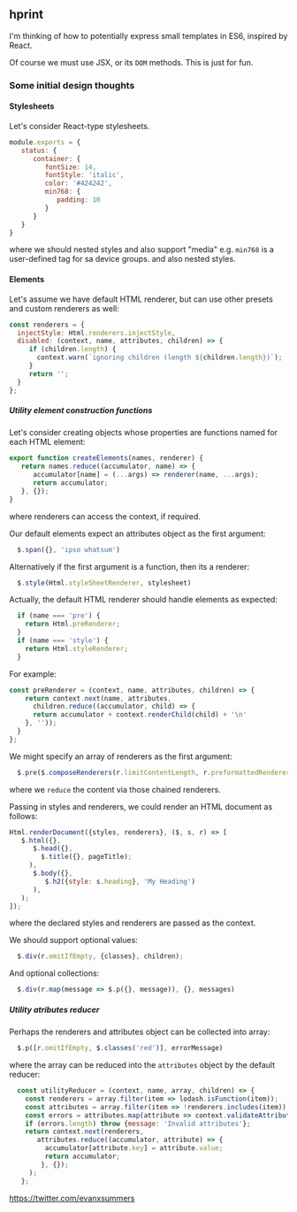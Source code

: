 
## hprint

I'm thinking of how to potentially express small templates in ES6, inspired by React.

Of course we must use JSX, or its `DOM` methods. This is just for fun.

### Some initial design thoughts

#### Stylesheets

Let's consider React-type stylesheets.

```javascript
module.exports = {
   status: {
      container: {
         fontSize: 14,
         fontStyle: 'italic',
         color: '#424242',
         min768: {
            padding: 10   
         }
      }
   }
}
```
where we should nested styles and also support "media" e.g. `min768` is a user-defined tag for sa device groups.
and also nested styles.


#### Elements

Let's assume we have default HTML renderer, but can use other presets and custom renderers as well:
```javascript
const renderers = {
  injectStyle: Html.renderers.injectStyle,
  disabled: (context, name, attributes, children) => {
     if (children.length) {
       context.warn(`ignoring children (length ${children.length})`);
     }
     return '';
  }
};
```

##### Utility element construction functions

Let's consider creating objects whose properties are functions named for each HTML element:
```javascript
export function createElements(names, renderer) {
   return names.reduce((accumulator, name) => {
      accumulator[name] = (...args) => renderer(name, ...args);
      return accumulator;
   }, {});
}
```
where renderers can access the context, if required.

Our default elements expect an attributes object as the first argument:
```javascript
  $.span({}, 'ipso whatsum')
```

Alternatively if the first argument is a function, then its a renderer:
```javascript
  $.style(Html.styleSheetRenderer, stylesheet)
```

Actually, the default HTML renderer should handle elements as expected:
```javascript
  if (name === 'pre') {
    return Html.preRenderer;
  }
  if (name === 'style') {
    return Html.styleRenderer;
  }
```

For example:
```javascript
const preRenderer = (context, name, attributes, children) => {
    return context.next(name, attributes,
      children.reduce((accumulator, child) => {
      return accumulator + context.renderChild(child) + '\n'
    }, ''));
  }
};
```

We might specify an array of renderers as the first argument:
```javascript
  $.pre($.composeRenderers(r.limitContentLength, r.preformattedRenderer), {}, 'first line', 'second line')
```
where we `reduce` the content via those chained renderers.

Passing in styles and renderers, we could render an HTML document as follows:
```javascript
Html.renderDocument({styles, renderers}, ($, s, r) => [
   $.html({},
      $.head({},
        $.title({}, pageTitle);
     ),
      $.body({},
         $.h2({style: s.heading}, 'My Heading')
      ),
   );
]);
```
where the declared styles and renderers are passed as the context.

We should support optional values:
```javascript
  $.div(r.omitIfEmpty, {classes}, children);
```

And optional collections:
```javascript
  $.div(r.map(message => $.p({}, message)), {}, messages)
```

##### Utility atributes reducer

Perhaps the renderers and attributes object can be collected into array:
```javascript
  $.p([r.omitIfEmpty, $.classes('red')], errorMessage)
```
where the array can be reduced into the `attributes` object by the default reducer:
```javascript
  const utilityReducer = (context, name, array, children) => {
    const renderers = array.filter(item => lodash.isFunction(item));
    const attributes = array.filter(item => !renderers.includes(item));
    const errors = attributes.map(attribute => context.validateAttribute(attribute));
    if (errors.length) throw {message: 'Invalid attributes'};
    return context.next(renderers,
       attributes.reduce((accumulator, attribute) => {
         accumulator[attribute.key] = attribute.value;
         return accumulator;           
        }, {});
     );
   };
```

https://twitter.com/evanxsummers
